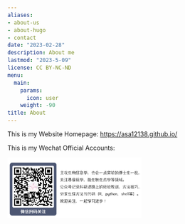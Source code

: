 ```yaml
---
aliases:
- about-us
- about-hugo
- contact
date: "2023-02-28"
description: About me
lastmod: "2023-5-09"
license: CC BY-NC-ND
menu:
  main:
    params:
      icon: user
    weight: -90
title: About
---
```


This is my Website Homepage: <https://asa12138.github.io/>

This is my Wechat Official Accounts:

<img src="images/bio-qrcode.png" title="" width="60%"/>